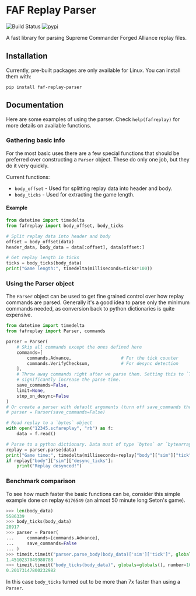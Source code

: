 # FAF Replay Parser
![Build Status](https://github.com/Askaholic/faf-replay-parser-python/actions/workflows/test.yml/badge.svg?branch=master)
[![pypi](https://badge.fury.io/py/faf-replay-parser.svg)](https://badge.fury.io/py/faf-replay-parser)

A fast library for parsing Supreme Commander Forged Alliance replay files.

## Installation
Currently, pre-built packages are only available for Linux. You can install them
with:

```
pip install faf-replay-parser
```

## Documentation
Here are some examples of using the parser. Check `help(fafreplay)` for more
details on available functions.

### Gathering basic info
For the most basic uses there are a few special functions that should be
preferred over constructing a `Parser` object. These do only one job, but they
do it very quickly.

Current functions:
  - `body_offset` - Used for splitting replay data into header and body.
  - `body_ticks` - Used for extracting the game length.

#### Example
```python
from datetime import timedelta
from fafreplay import body_offset, body_ticks

# Split replay data into header and body
offset = body_offset(data)
header_data, body_data = data[:offset], data[offset:]

# Get replay length in ticks
ticks = body_ticks(body_data)
print("Game length:", timedelta(milliseconds=ticks*100))
```

### Using the Parser object
The `Parser` object can be used to get fine grained control over how replay
commands are parsed. Generally it's a good idea to parse only the minimum
commands needed, as conversion back to python dictionaries is quite expensive.

```python
from datetime import timedelta
from fafreplay import Parser, commands

parser = Parser(
    # Skip all commands except the ones defined here
    commands=[
        commands.Advance,                   # For the tick counter
        commands.VerifyChecksum,            # For desync detection
    ],
    # Throw away commands right after we parse them. Setting this to `True` will
    # significantly increase the parse time.
    save_commands=False,
    limit=None,
    stop_on_desync=False
)
# Or create a parser with default arguments (turn off save_commands though)
# parser = Parser(save_commands=False)

# Read replay to a `bytes` object
with open("12345.scfareplay", "rb") as f:
    data = f.read()

# Parse to a python dictionary. Data must of type `bytes` or `bytearray`
replay = parser.parse(data)
print("Game time:", timedelta(milliseconds=replay["body"]["sim"]["tick"]*100))
if replay["body"]["sim"]["desync_ticks"]:
    print("Replay desynced!")
```

### Benchmark comparison
To see how much faster the basic functions can be, consider this simple example
done on replay `6176549` (an almost 50 minute long Seton's game).

```python
>>> len(body_data)
5586339
>>> body_ticks(body_data)
28917
>>> parser = Parser(
...     commands=[commands.Advance],
...     save_commands=False
... )
>>> timeit.timeit("parser.parse_body(body_data)['sim']['tick']", globals=globals(), number=100)
1.4510237049980788
>>> timeit.timeit("body_ticks(body_data)", globals=globals(), number=100)
0.20173147800232982
```

In this case `body_ticks` turned out to be more than 7x faster than using a
`Parser`.
